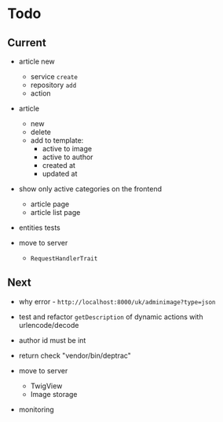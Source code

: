 # Todo

## Current

- article new
  - service `create`
  - repository `add`
  - action

- article
  - new
  - delete
  - add to template:
    - active to image
    - active to author
    - created at
    - updated at

- show only active categories on the frontend
  - article page
  - article list page

- entities tests
- move to server
  - `RequestHandlerTrait`

## Next

- why error - `http://localhost:8000/uk/adminimage?type=json`
- test and refactor `getDescription` of dynamic actions with urlencode/decode

- author id must be int

- return check "vendor/bin/deptrac"

- move to server
  - TwigView
  - Image storage

- monitoring
